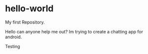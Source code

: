 # hello-world
My first Repository.
<p>Hello can anyone help me out? Im trying to create a chatting app for android.</p> 

Testing

